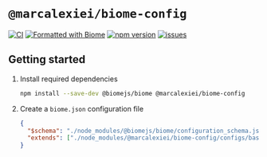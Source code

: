 # `@marcalexiei/biome-config`

[![CI][CIBadge]][CIURL]
[![Formatted with Biome][CodeStyleBadge]][CodeStyleURL]
[![npm version][npmVersionBadge]][npmVersionURL]
[![issues][issuesBadge]][issuesURL]

[CIBadge]: https://github.com/marcalexiei/biome-config/actions/workflows/CI.yml/badge.svg
[CIURL]: https://github.com/marcalexiei/biome-config/actions/workflows/CI.yml/badge.svg
[CodeStyleBadge]: https://img.shields.io/badge/Formatted_with-Biome-60a5fa?style=flat&logo=biome
[CodeStyleURL]: https://biomejs.dev/
[npmVersionBadge]: https://img.shields.io/npm/v/@marcalexiei/biome-config.svg?style=flat-square
[npmVersionURL]: https://www.npmjs.com/package/@marcalexiei/biome-config
[issuesBadge]: https://img.shields.io/github/issues/marcalexiei/biome-config.svg
[issuesURL]: https://github.com/marcalexiei/biome-config/issues

## Getting started

1. Install required dependencies

   ```sh
   npm install --save-dev @biomejs/biome @marcalexiei/biome-config
   ```

2. Create a `biome.json` configuration file

   ```json
   {
     "$schema": "./node_modules/@biomejs/biome/configuration_schema.json",
     "extends": ["./node_modules/@marcalexiei/biome-config/configs/base.json"],
   }
   ```
